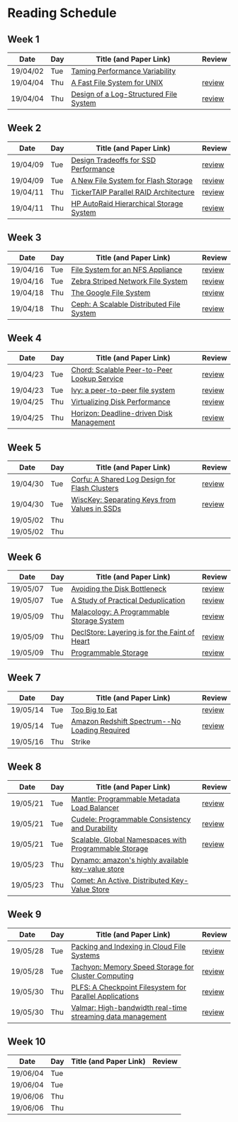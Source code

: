 # Reading Schedule

## Week 1

| Date     | Day | Title (and Paper Link)                                     | Review                                |
| -------- | --- | ---------------------------------------------------------- | ------------------------------------- |
| 19/04/02 | Tue | [Taming Performance Variability][tame-variability]         |                                       |
| 19/04/04 | Thu | [A Fast File System for UNIX][fast-fs-unix]                | [review](./2019.04.04.FFS.review.md)  |
| 19/04/04 | Thu | [Design of a Log-Structured File System][log-structure-fs] | [review](./2019.04.04.LSFS.review.md) |

## Week 2

| Date     | Day | Title (and Paper Link)                                  | Review                                           |
| -------- | --- | ------------------------------------------------------- | ------------------------------------------------ |
| 19/04/09 | Tue | [Design Tradeoffs for SSD Performance][ssd-performance] | [review](./2019.04.09.ssd-performance.review.md) |
| 19/04/09 | Tue | [A New File System for Flash Storage][flash-fs]         | [review](./2019.04.09.flash-fs.review.md)        |
| 19/04/11 | Thu | [TickerTAIP Parallel RAID Architecture][taip-raid]      | [review](./2019.04.11.tickertaip.review.md)      |
| 19/04/11 | Thu | [HP AutoRaid Hierarchical Storage System][autoraid]     | [review](./2019.04.11.autoraid.review.md)        |

## Week 3

| Date     | Day | Title (and Paper Link)                           | Review                                |
| -------- | --- | ------------------------------------------------ | ------------------------------------- |
| 19/04/16 | Tue | [File System for an NFS Appliance][wafl]         | [review](2019.04.16.wafl.review.md)   |
| 19/04/16 | Tue | [Zebra Striped Network File System][zebra]       | [review](2019.04.16.zebra.review.md)  |
| 19/04/18 | Thu | [The Google File System][google-fs]              | [review](2019.04.18.google.review.md) |
| 19/04/18 | Thu | [Ceph: A Scalable Distributed File System][ceph] | [review](2019.04.18.ceph.review.md)   |

## Week 4

| Date     | Day | Title (and Paper Link)                               | Review                                   |
| -------- | --- | ---------------------------------------------------- | ---------------------------------------- |
| 19/04/23 | Tue | [Chord: Scalable Peer-to-Peer Lookup Service][chord] | [review](2019.04.23.chord.review.md)     |
| 19/04/23 | Tue | [Ivy: a peer-to-peer file system][ivy]                | [review](2019.04.23.ivy.review.md)       |
| 19/04/25 | Thu | [Virtualizing Disk Performance][virtual-disk-perf]   | [review](2019.04.25.disk-perf.review.md) |
| 19/04/25 | Thu | [Horizon: Deadline-driven Disk Management][horizon]  | [review](2019.04.25.horizon.review.md)   |

## Week 5

| Date     | Day | Title (and Paper Link)                                  | Review                                 |
| -------- | --- | ------------------------------------------------------- | -------------------------------------- |
| 19/04/30 | Tue | [Corfu: A Shared Log Design for Flash Clusters][corfu]  | [review](2019.04.30.corfu.review.md)   |
| 19/04/30 | Tue | [WiscKey: Separating Keys from Values in SSDs][wisckey] | [review](2019.04.30.wisckey.review.md) |
| 19/05/02 | Thu |                                                         |                                        |
| 19/05/02 | Thu |                                                         |                                        |

## Week 6

| Date     | Day | Title (and Paper Link)                                     | Review                                     |
| -------- | --- | ---------------------------------------------------------- | ------------------------------------------ |
| 19/05/07 | Tue | [Avoiding the Disk Bottleneck][disk-bottleneck]            | [review](2019.05.07.bottleneck.review.md)  |
| 19/05/07 | Tue | [A Study of Practical Deduplication][practical-dedup]      | [review](2019.05.07.dedup.review.md)       |
| 19/05/09 | Thu | [Malacology: A Programmable Storage System][malacology]    | [review](2019.05.09.malacology.review.md)  |
| 19/05/09 | Thu | [DeclStore: Layering is for the Faint of Heart][declstore] | [review](2019.05.09.declstore.review.md)   |
| 19/05/09 | Thu | [Programmable Storage][dissertation-noah]                  | [review](2019.05.09.watkins-phd.review.md) |

## Week 7

| Date     | Day | Title (and Paper Link)                                             | Review                                  |
| -------- | --- | ------------------------------------------------------------------ | --------------------------------------- |
| 19/05/14 | Tue | [Too Big to Eat][too-big]                                          | [review](2019.05.14.toobig.review.md)   |
| 19/05/14 | Tue | [Amazon Redshift Spectrum--No Loading Required][redshift-spectrum] | [review](2019.05.14.redshift.review.md) |
| 19/05/16 | Thu | Strike                                                             |                                         |

## Week 8

| Date     | Day | Title (and Paper Link)                                                        | Review                                |
| -------- | --- | ----------------------------------------------------------------------------- | ------------------------------------- |
| 19/05/21 | Tue | [Mantle: Programmable Metadata Load Balancer][mantle]                         | [review](2019.05.21.mantle.review.md) |
| 19/05/21 | Tue | [Cudele: Programmable Consistency and Durability][cudele]                     | [review](2019.05.21.cudele.review.md) |
| 19/05/21 | Tue | [Scalable, Global Namespaces with Programmable Storage][dissertation-michael] | [review](2019.05.21.cudele.review.md) |
| 19/05/23 | Thu | [Dynamo: amazon's highly available key-value store][dynamo]                   |                                       |
| 19/05/23 | Thu | [Comet: An Active, Distributed Key-Value Store][comet]                        |                                       |

## Week 9

| Date     | Day | Title (and Paper Link)                                               | Review                                    |
| -------- | --- | -------------------------------------------------------------------- | ----------------------------------------- |
| 19/05/28 | Tue | [Packing and Indexing in Cloud File Systems][pack-index]             | [review](2019.05.28.pack-index.review.md) |
| 19/05/28 | Tue | [Tachyon: Memory Speed Storage for Cluster Computing][tachyon]       | [review](2019.05.28.tachyon.review.md)    |
| 19/05/30 | Thu | [PLFS: A Checkpoint Filesystem for Parallel Applications][plfs]      | [review](2019.05.30.plfs.review.md)       |
| 19/05/30 | Thu | [Valmar: High-bandwidth real-time streaming data management][valmar] | [review](2019.05.30.valmar.review.md)     |

## Week 10

| Date     | Day | Title (and Paper Link) | Review  |
| -------- | --- | ---------------------- | ------- |
| 19/06/04 | Tue |                        |         |
| 19/06/04 | Tue |                        |         |
| 19/06/06 | Thu |                        |         |
| 19/06/06 | Thu |                        |         |


<!-- Paper Links -->
[tame-variability]:  https://www.usenix.org/node/222562
[fast-fs-unix]:      https://people.eecs.berkeley.edu/~brewer/cs262/FFS.pdf
[log-structure-fs]:  https://dl.acm.org/citation.cfm?id=146943
[measure-fs]:        https://people.eecs.berkeley.edu/~prabal/resources/osprelim/BHK+91.pdf
[fs-workloads]:      https://www.microsoft.com/en-us/research/wp-content/uploads/2000/06/fs-workloads.pdf

[ssd-performance]:   https://www.usenix.org/legacy/event/usenix08/tech/full_papers/agrawal/agrawal.pdf
[flash-fs]:          https://www.usenix.org/system/files/conference/fast15/fast15-paper-lee.pdf
[taip-raid]:         https://dl.acm.org/citation.cfm?id=185517
[autoraid]:          https://people.eecs.berkeley.edu/~brewer/cs262/AutoRAID.pdf

[wafl]:              https://www.usenix.org/conference/usenix-winter-1994-technical-conference/file-system-design-nfs-file-server-appliance
[zebra]:             https://dl.acm.org/citation.cfm?id=210131
[google-fs]:         https://static.googleusercontent.com/media/research.google.com/en//archive/gfs-sosp2003.pdf
[ceph]:              https://www.usenix.org/legacy/event/osdi06/tech/full_papers/weil/weil.pdf

[chord]:             https://pdos.csail.mit.edu/papers/chord:sigcomm01/chord_sigcomm.pdf
[ivy]:               https://dl.acm.org/citation.cfm?id=844132
[virtual-disk-perf]: https://ieeexplore.ieee.org/document/4550803
[horizon]:           https://dl.acm.org/citation.cfm?doid=1851476.1851478

[corfu]:             http://www.cs.yale.edu/homes/mahesh/papers/corfumain-final.pdf
[wisckey]:           https://www.usenix.org/system/files/conference/fast16/fast16-papers-lu.pdf

[disk-bottleneck]:   https://www.usenix.org/legacy/event/fast08/tech/full_papers/zhu/zhu.pdf
[practical-dedup]:   https://www.usenix.org/legacy/event/fast11/tech/full_papers/Meyer.pdf
[malacology]:        https://dl.acm.org/citation.cfm?id=3064208
[declstore]:         https://www.usenix.org/conference/hotstorage17/program/presentation/watkins

[too-big]:           http://www.eurecom.fr/en/publication/5210/download/data-publi-5210....pdf
[redshift-spectrum]: https://aws.amazon.com/blogs/big-data/amazon-redshift-spectrum-extends-data-warehousing-out-to-exabytes-no-loading-required/

[mantle]:            https://users.soe.ucsc.edu/~msevilla/papers/sevilla-sc15.pdf
[cudele]:            https://users.soe.ucsc.edu/~msevilla/papers/sevilla-ipdps18.pdf

[dissertation-noah]:    https://escholarship.org/uc/item/72n6c5kq
[dissertation-michael]: https://escholarship.org/uc/item/3wd0x3b4

[dynamo]:            https://dl.acm.org/citation.cfm?id=1294281
[comet]:             https://vanish.cs.washington.edu/pubs/osdi2010comet.pdf

[pack-index]:        http://www.pdl.cmu.edu/PDL-FTP/CloudComputing/CMU-PDL-17-105.pdf
[tachyon]:           https://people.csail.mit.edu/matei/papers/2014/socc_tachyon.pdf
[plfs]:              http://www.pdl.cmu.edu/PDL-FTP/PDSI/plfs.pdf
[valmar]:            https://ieeexplore.ieee.org/document/6232387
